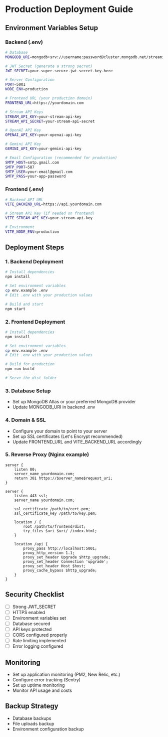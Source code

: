 # Production Deployment Guide

## Environment Variables Setup

### Backend (.env)
```bash
# Database
MONGODB_URI=mongodb+srv://username:password@cluster.mongodb.net/streamify

# JWT Secret (generate a strong secret)
JWT_SECRET=your-super-secure-jwt-secret-key-here

# Server Configuration
PORT=5001
NODE_ENV=production

# Frontend URL (your production domain)
FRONTEND_URL=https://yourdomain.com

# Stream API Keys
STREAM_API_KEY=your-stream-api-key
STREAM_API_SECRET=your-stream-api-secret

# OpenAI API Key
OPENAI_API_KEY=your-openai-api-key

# Gemini API Key
GEMINI_API_KEY=your-gemini-api-key

# Email Configuration (recommended for production)
SMTP_HOST=smtp.gmail.com
SMTP_PORT=587
SMTP_USER=your-email@gmail.com
SMTP_PASS=your-app-password
```

### Frontend (.env)
```bash
# Backend API URL
VITE_BACKEND_URL=https://api.yourdomain.com

# Stream API Key (if needed on frontend)
VITE_STREAM_API_KEY=your-stream-api-key

# Environment
VITE_NODE_ENV=production
```

## Deployment Steps

### 1. Backend Deployment
```bash
# Install dependencies
npm install

# Set environment variables
cp env.example .env
# Edit .env with your production values

# Build and start
npm start
```

### 2. Frontend Deployment
```bash
# Install dependencies
npm install

# Set environment variables
cp env.example .env
# Edit .env with your production values

# Build for production
npm run build

# Serve the dist folder
```

### 3. Database Setup
- Set up MongoDB Atlas or your preferred MongoDB provider
- Update MONGODB_URI in backend .env

### 4. Domain & SSL
- Configure your domain to point to your server
- Set up SSL certificates (Let's Encrypt recommended)
- Update FRONTEND_URL and VITE_BACKEND_URL accordingly

### 5. Reverse Proxy (Nginx example)
```nginx
server {
    listen 80;
    server_name yourdomain.com;
    return 301 https://$server_name$request_uri;
}

server {
    listen 443 ssl;
    server_name yourdomain.com;
    
    ssl_certificate /path/to/cert.pem;
    ssl_certificate_key /path/to/key.pem;
    
    location / {
        root /path/to/frontend/dist;
        try_files $uri $uri/ /index.html;
    }
    
    location /api {
        proxy_pass http://localhost:5001;
        proxy_http_version 1.1;
        proxy_set_header Upgrade $http_upgrade;
        proxy_set_header Connection 'upgrade';
        proxy_set_header Host $host;
        proxy_cache_bypass $http_upgrade;
    }
}
```

## Security Checklist
- [ ] Strong JWT_SECRET
- [ ] HTTPS enabled
- [ ] Environment variables set
- [ ] Database secured
- [ ] API keys protected
- [ ] CORS configured properly
- [ ] Rate limiting implemented
- [ ] Error logging configured

## Monitoring
- Set up application monitoring (PM2, New Relic, etc.)
- Configure error tracking (Sentry)
- Set up uptime monitoring
- Monitor API usage and costs

## Backup Strategy
- Database backups
- File uploads backup
- Environment configuration backup 